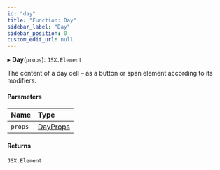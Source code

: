 ```yaml
---
id: "day"
title: "Function: Day"
sidebar_label: "Day"
sidebar_position: 0
custom_edit_url: null
---
```


▸ **Day**(`props`): `JSX.Element`

The content of a day cell – as a button or span element according to its
modifiers.

#### Parameters

| Name | Type |
| :------ | :------ |
| `props` | [DayProps](../interfaces/dayprops.md) |

#### Returns

`JSX.Element`
